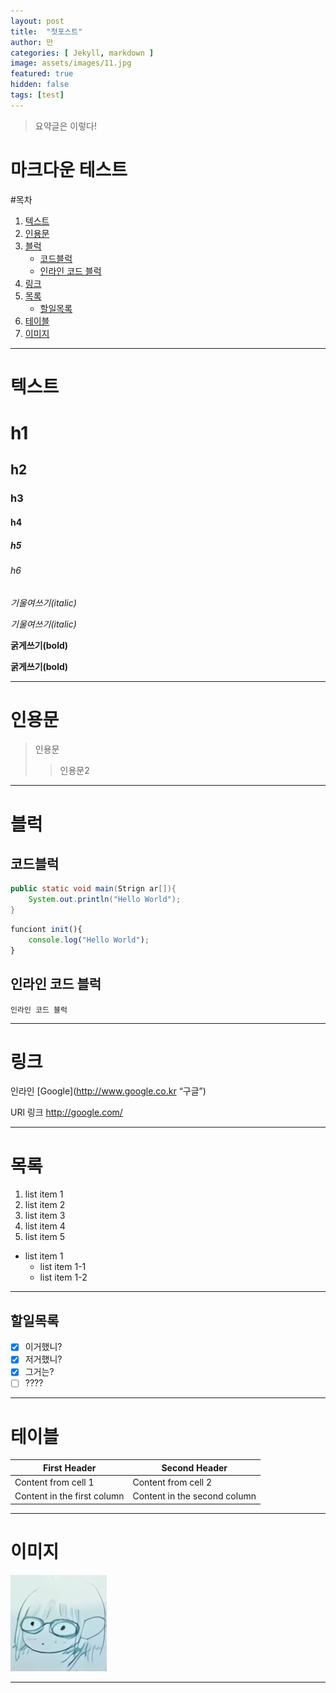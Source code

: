```yaml
---
layout: post
title:  "첫포스트"
author: 만
categories: [ Jekyll, markdown ]
image: assets/images/11.jpg
featured: true
hidden: false
tags: [test]
---
```


> 요약글은 이렇다!

# 마크다운 테스트

#목차 
1. [텍스트](#텍스트) 
2. [인용문](#인용문)
3. [블럭](#블럭)
    - [코드블럭](#코드블럭)
    - [인라인 코드 블럭](#인라인-코드-블럭)
4. [링크](#링크)
5. [목록](#목록)
    - [할일목록](#할일목록)
6. [테이블](#테이블)
7. [이미지](#이미지)


---
# 텍스트 

# h1
## h2
### h3
#### h4
##### h5
###### h6

*기울여쓰기(italic)*

_기울여쓰기(italic)_

**굵게쓰기(bold)**

__굵게쓰기(bold)__

---
# 인용문
> 인용문
>> 인용문2

---

# 블럭
## 코드블럭
```java
public static void main(Strign ar[]){
    System.out.println("Hello World");
}
```

```javascript
funciont init(){
    console.log("Hello World");
}
```

## 인라인 코드 블럭
`인라인 코드 블럭`

---

# 링크
인라인
[Google](http://www.google.co.kr “구글”)

URl 링크
<http://google.com/>


---

# 목록
1. list item 1
1. list item 2
2. list item 3
0. list item 4
3. list item 5

- list item 1
    - list item 1-1
    - list item 1-2

---
## 할일목록
- [x] 이거했니? 
- [x] 저거했니? 
- [x] 그거는?
- [ ] ????

---

# 테이블 

First Header | Second Header
------------ | -------------
Content from cell 1 | Content from cell 2
Content in the first column | Content in the second column

---


# 이미지
![내 프로필](/assets/images/maan.jpg)

---